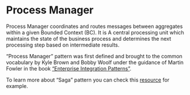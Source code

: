 # Process Manager

Process Manager coordinates and routes messages between aggregates within a given Bounded Context (BC). It is A central processing unit which maintains the state of the business process and determines the next processing step based on intermediate results.

“Process Manager” pattern was first defined and brought to the common vocabulary by Kyle Brown and Bobby Woolf under the guidance of Martin Fowler in the book [“Enterprise Integration Patterns”](http://www.enterpriseintegrationpatterns.com/patterns/messaging/ProcessManager.html).

To learn more about “Saga” pattern you can check this [resource](http://kellabyte.com/2012/05/30/clarifying-the-saga-pattern/) for example. 
